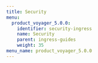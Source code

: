 ```yaml
---
title: Security
menu:
  product_voyager_5.0.0:
    identifier: security-ingress
    name: Security
    parent: ingress-guides
    weight: 35
menu_name: product_voyager_5.0.0
---
```


